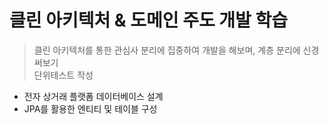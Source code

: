 # 클린 아키텍처 & 도메인 주도 개발 학습

> 클린 아키텍처를 통한 관심사 분리에 집중하여 개발을 해보며, 계층 분리에 신경써보기<br/>
> 단위테스트 작성

- 전자 상거래 플랫폼 데이터베이스 설계
- JPA를 활용한 엔티티 및 테이블 구성